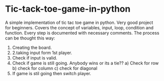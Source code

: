 # Tic-tack-toe-game-in-python
A simple implementation of tic tac toe game in python. Very good project for beginners. Covers the concept of variables, input, loop, condition and function. Every step is documented with necessary comments. 
The process can be thought this way:
  1. Creating the board.
  2. 2.taking input form 1st player.
  3. Check  if input is valid.
  4. Check if game is still going. Anybody wins or its a tie??
      a) Check for row
      b) check for column
      c) check for diagonal
  5. If game is stil going then switch player.
